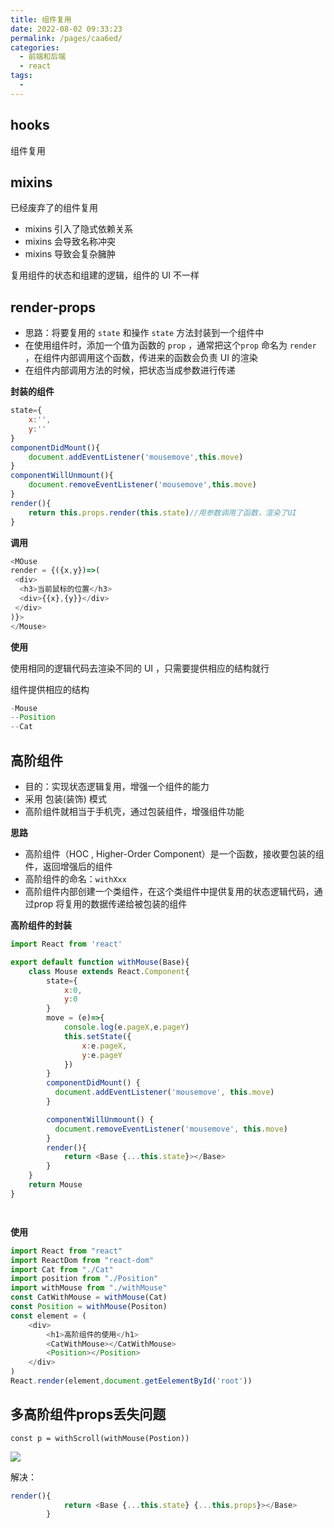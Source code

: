 ```yaml
---
title: 组件复用
date: 2022-08-02 09:33:23
permalink: /pages/caa6ed/
categories:
  - 前端和后端
  - react
tags:
  - 
---
```

## hooks

组件复用

## mixins

已经废弃了的组件复用

- mixins 引入了隐式依赖关系
- mixins 会导致名称冲突
- mixins 导致会复杂臃肿

复用组件的状态和组建的逻辑，组件的 UI 不一样

## render-props

- 思路：将要复用的 `state` 和操作 `state` 方法封装到一个组件中
- 在使用组件时，添加一个值为函数的 `prop` ，通常把这个`prop` 命名为 `render` ，在组件内部调用这个函数，传进来的函数会负责 UI 的渲染
- 在组件内部调用方法的时候，把状态当成参数进行传递

**封装的组件**

```js
state={
    x:'',
    y:''
}
componentDidMount(){
    document.addEventListener('mousemove',this.move)
}
componentWillUnmount(){
    document.removeEventListener('mousemove',this.move)
}
render(){
    return this.props.render(this.state)//用参数调用了函数，渲染了UI
}
```

**调用**

```js
<MOuse 
render = {({x,y})=>(
 <div>
  <h3>当前鼠标的位置</h3>
  <div>{{x},{y}}</div>  
 </div>
)}>
</Mouse>
```



**使用**

使用相同的逻辑代码去渲染不同的 UI ，只需要提供相应的结构就行

组件提供相应的结构

 ```js
-Mouse
--Position
--Cat
 ```



## 高阶组件

- 目的：实现状态逻辑复用，增强一个组件的能力
- 采用 包装(装饰) 模式
- 高阶组件就相当于手机壳，通过包装组件，增强组件功能

**思路**

- 高阶组件（HOC , Higher-Order Component）是一个函数，接收要包装的组件，返回增强后的组件
- 高阶组件的命名：`withXxx`
- 高阶组件内部创建一个类组件，在这个类组件中提供复用的状态逻辑代码，通过prop 将复用的数据传递给被包装的组件

**高阶组件的封装**

```js
import React from 'react'

export default function withMouse(Base){
    class Mouse extends React.Component{
        state={
            x:0,
            y:0
        }
    	move = (e)=>{
            console.log(e.pageX,e.pageY)
            this.setState({
                x:e.pageX,
                y:e.pageY
            })
        }
        componentDidMount() {
          document.addEventListener('mousemove', this.move)
        }

        componentWillUnmount() {
          document.removeEventListener('mousemove', this.move)
        }
    	render(){
            return <Base {...this.state}></Base>
        }
    }
	return Mouse
}




```

**使用**

```js
import React from "react"
import ReactDom from "react-dom"
import Cat from "./Cat"
import position from "./Position"
import withMouse from "./withMouse"
const CatWithMouse = withMouse(Cat)
const Position = withMouse(Positon)
const element = (
	<div>
    	<h1>高阶组件的使用</h1>
    	<CatWithMouse></CatWithMouse>
    	<Position></Position>
    </div>
)
React.render(element,document.getEelementById('root'))
```





## 多高阶组件props丢失问题

`const p = withScroll(withMouse(Postion))`



![](https://code.yuadh.com/doc-img/高阶组件封装传值.png)



解决：

```js
render(){
            return <Base {...this.state} {...this.props}></Base>
        }
```























